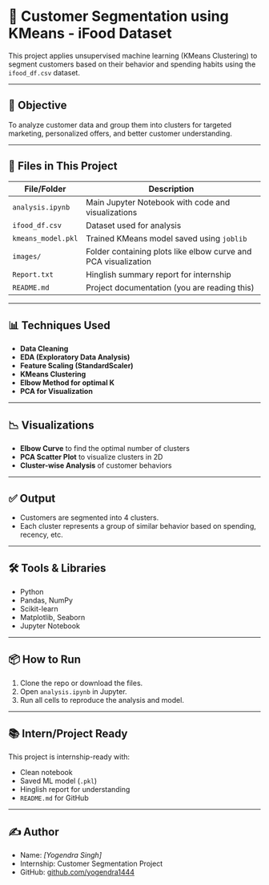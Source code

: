 # 🧠 Customer Segmentation using KMeans - iFood Dataset

This project applies unsupervised machine learning (KMeans Clustering) to segment customers based on their behavior and spending habits using the `ifood_df.csv` dataset.

---

## 📌 Objective

To analyze customer data and group them into clusters for targeted marketing, personalized offers, and better customer understanding.

---

## 📁 Files in This Project

| File/Folder           | Description |
|------------------------|-------------|
| `analysis.ipynb`       | Main Jupyter Notebook with code and visualizations |
| `ifood_df.csv`         | Dataset used for analysis |
| `kmeans_model.pkl`     | Trained KMeans model saved using `joblib` |
| `images/`              | Folder containing plots like elbow curve and PCA visualization |
| `Report.txt`           | Hinglish summary report for internship |
| `README.md`            | Project documentation (you are reading this) |

---

## 📊 Techniques Used

- **Data Cleaning**  
- **EDA (Exploratory Data Analysis)**  
- **Feature Scaling (StandardScaler)**  
- **KMeans Clustering**  
- **Elbow Method for optimal K**  
- **PCA for Visualization**  

---

## 📉 Visualizations

- **Elbow Curve** to find the optimal number of clusters  
- **PCA Scatter Plot** to visualize clusters in 2D  
- **Cluster-wise Analysis** of customer behaviors

---

## ✅ Output

- Customers are segmented into 4 clusters.
- Each cluster represents a group of similar behavior based on spending, recency, etc.

---

## 🛠 Tools & Libraries

- Python  
- Pandas, NumPy  
- Scikit-learn  
- Matplotlib, Seaborn  
- Jupyter Notebook  

---

## 📦 How to Run

1. Clone the repo or download the files.
2. Open `analysis.ipynb` in Jupyter.
3. Run all cells to reproduce the analysis and model.

---

## 📚 Intern/Project Ready

This project is internship-ready with:
- Clean notebook
- Saved ML model (`.pkl`)
- Hinglish report for understanding
- `README.md` for GitHub

---

## ✍️ Author

- Name: *[Yogendra Singh]*  
- Internship: Customer Segmentation Project  
- GitHub: [github.com/yogendra1444](https://github.com/yogendra1444)

